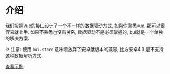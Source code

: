 
# 介绍

我们按照vue的接口设计了一个不一样的数据驱动方式, 如果你熟悉vue, 那可以很容易就上手. 如果不熟悉也没有关系, 数据驱动不是必须掌握的, bui就是一个单独的解决方案. 

!> 注意: 使用 `bui.store` 意味着放弃了安卓低版本的兼容, 比方安卓4.3 是不支持这种数据解析方式. 

[查看示例](http://easybui.com/demo/#pages/store/index)